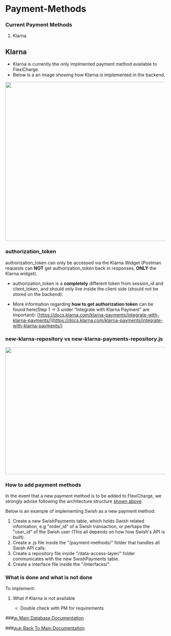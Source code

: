 
# Payment-Methods

  

### Current Payment Methods
1. Klarna

## Klarna
- Klarna is currently the only implmented payment method available to FlexiCharge.
- Below is a an image showing how Klarna is implemented in the backend.
	
<img src="https://i.ibb.co/c3PxCMW/image.png" height="500" width="800" >

### authorization_token
authorization_token can only be accessed via the Klarna Widget (Postman requests can **NOT** get authorization_token back in responses, **ONLY** the Klarna widget).

- authorization_token is a **completely** different token from session_id and client_token, and should only live inside the client side (should not be stored on the backend).

- More information regarding **how to get authorization token** can be found here(Step 1 -> 3 under “Integrate with Klarna Payment” are important): [https://docs.klarna.com/klarna-payments/integrate-with-klarna-payments/](https://docs.klarna.com/klarna-payments/integrate-with-klarna-payments/)

### new-klarna-repository vs new-klarna-payments-repository.js
<img name="architecture" src="https://i.ibb.co/tMKmPX8/image.png" height="400" width="600"> 

### How to add payment methods
In the event that a new payment method is to be added to FlexiCharge, we strongly advise following the architecture structure <a href="#architecture">shown above</a>.

Below is an example of implementing Swish as a new payment method:
 1. Create a new SwishPayments table, which holds Swish related information, e.g "order_id" of a Swish transaction, or perhaps the "user_id" of the Swish user (This all depends on how how Swish's API is built). 
 2. Create a .js file inside the "/payment-methods/" folder that handles all Swish API calls.
 3. Create a repository file inside "/data-access-layer/" folder communicates with the new SwishPayments table.
 4. Create a interface file inside the "/interfaces/".

### What is done and what is not done

To implement:

1. What if Klarna is not available

    - Double check with PM for requirements

  

###[🔙 Main Database Documentation](../README.md)

###[🔙🔙 Back To Main Documentation](../../../../README.md)